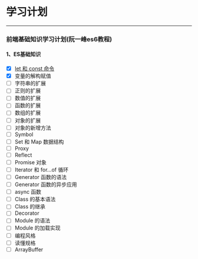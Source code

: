 # 学习计划
---
### 前端基础知识学习计划(阮一峰es6教程)
#### 1、ES基础知识
+ [x] [let 和 const 命令](https://es6.ruanyifeng.com/#docs/let)        
+ [x] 变量的解构赋值          
+ [ ] 字符串的扩展
+ [ ] 正则的扩展              
+ [ ] 数值的扩展             
+ [ ] 函数的扩展
+ [ ] 数组的扩展               
+ [ ] 对象的扩展              
+ [ ] 对象的新增方法
+ [ ] Symbol                
+ [ ] Set 和 Map 数据结构     
+ [ ] Proxy
+ [ ] Reflect
+ [ ] Promise 对象
+ [ ] Iterator 和 for...of 循环
+ [ ] Generator 函数的语法
+ [ ] Generator 函数的异步应用
+ [ ] async 函数
+ [ ] Class 的基本语法
+ [ ] Class 的继承
+ [ ] Decorator
+ [ ] Module 的语法
+ [ ] Module 的加载实现
+ [ ] 编程风格
+ [ ] 读懂规格
+ [ ] ArrayBuffer
